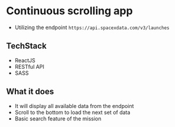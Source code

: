 # Continuous scrolling app

- Utilizing the endpoint `https://api.spacexdata.com/v3/launches`

## TechStack

- ReactJS
- RESTful API
- SASS

## What it does

- It will display all available data from the endpoint
- Scroll to the bottom to load the next set of data
- Basic search feature of the mission
